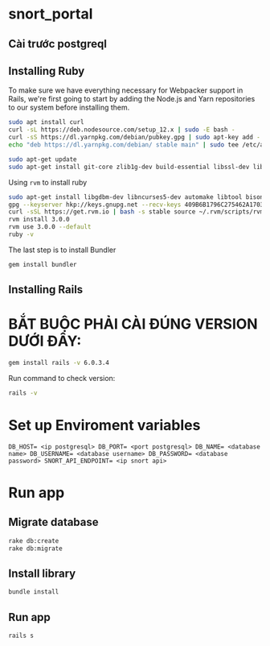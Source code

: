 # snort_portal

## Cài trước postgreql

## Installing Ruby

To make sure we have everything necessary for Webpacker support in Rails, we're first going to start by adding the Node.js and Yarn repositories to our system before installing them.

```bash
sudo apt install curl
curl -sL https://deb.nodesource.com/setup_12.x | sudo -E bash -
curl -sS https://dl.yarnpkg.com/debian/pubkey.gpg | sudo apt-key add -
echo "deb https://dl.yarnpkg.com/debian/ stable main" | sudo tee /etc/apt/sources.list.d/yarn.list

sudo apt-get update
sudo apt-get install git-core zlib1g-dev build-essential libssl-dev libreadline-dev libyaml-dev libsqlite3-dev sqlite3 libxml2-dev libxslt1-dev libcurl4-openssl-dev software-properties-common libffi-dev nodejs yarn
```

Using `rvm` to install ruby
```bash
sudo apt-get install libgdbm-dev libncurses5-dev automake libtool bison libffi-dev
gpg --keyserver hkp://keys.gnupg.net --recv-keys 409B6B1796C275462A1703113804BB82D39DC0E3 7D2BAF1CF37B13E2069D6956105BD0E739499BDB
curl -sSL https://get.rvm.io | bash -s stable source ~/.rvm/scripts/rvm
rvm install 3.0.0
rvm use 3.0.0 --default
ruby -v
```

The last step is to install Bundler
```bash
gem install bundler
```

## Installing Rails
# BẮT BUỘC PHẢI CÀI ĐÚNG VERSION DƯỚI ĐÂY:
```bash
gem install rails -v 6.0.3.4
```

Run command to check version:
```bash
rails -v
```


# Set up Enviroment variables
`
DB_HOST= <ip postgresql>
DB_PORT= <port postgresql>
DB_NAME= <database name>
DB_USERNAME= <database username>
DB_PASSWORD= <database password>
SNORT_API_ENDPOINT= <ip snort api>
`


# Run app
## Migrate database
```bash
rake db:create
rake db:migrate
```

## Install library
```bash
bundle install
```



## Run app
```bash
rails s
```
